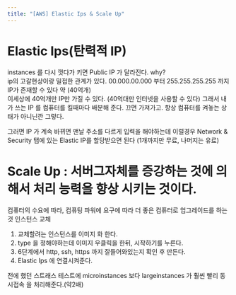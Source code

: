 ```yaml
---
title: "[AWS] Elastic Ips & Scale Up"
---
```


#  **Elastic Ips(탄력적 IP)** <br/>
instances 를 다시 껏다가 키면 Public IP 가 달라진다. why? <br/>
ip의 고갈현상이랑 밀접한 관계가 있다. 00.000.00.000 부터 255.255.255.255 까지 IP가 존재할 수 있다 약 (40억개) <br/>
이세상에 40억개만 IP만 가질 수 있다. (40억대만 인터넷을 사용할 수 있다) 그래서 내가 쓰는 IP 를 컴퓨터를 킬때마다 배분해 준다. 끄면 가져가고. 항상 컴퓨터를 켜놓는 상태가 아니닌깐 그렇다.<br/>

그러면 IP 가 계속 바뀌면 맨날 주소를 다르게 입력을 해야하는데 이럴경우 
Network & Security 탭에 있는 Elastic IP를 할당받으면 된다 (1개까지만 무료, 나머지는 유료)

 
# **Scale Up : 서버그자체를 증강하는 것에 의해서 처리 능력을 향상 시키는 것이다.**
컴퓨터의 수요에 따라, 컴퓨팅 파워에 요구에 따라 더 좋은 컴퓨터로 업그레이드를 하는 것
인스턴스 교체
1. 교체할려는 인스턴스를 이미지 화 한다.<br/>
2. type 을 정해야하는데 이미지 우클릭을 한뒤,  시작하기를 누른다.<br/>
3.  6단계에서  http, ssh, https 까지 잘들어와있는지 확인 후 만든다.<br/>
4.  Elastic Ips 에 연결시켜준다.<br/>


전에 했던 스트래스 테스트에 
microinstances 보다 largeinstances 가 훨씬 빨리 동시접속 을 처리해준다.(약2배)
